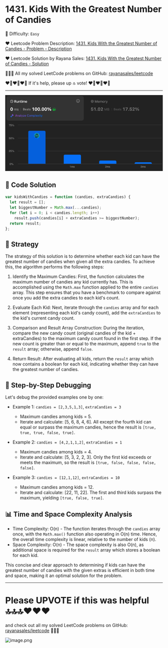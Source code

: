 # 1431. Kids With the Greatest Number of Candies

🌱 Difficulty: `Easy`

❤️ Leetcode Problem Description: [1431. Kids With the Greatest Number of Candies - Problem - Description](https://leetcode.com/problems/kids-with-the-greatest-number-of-candies/)

❤️ Leetcode Solution by Rayana Sales: [1431. Kids With the Greatest Number of Candies - Solution](https://leetcode.com/problems/kids-with-the-greatest-number-of-candies/solutions/6024524/beats-100-6-lines-solution-beginner-friendly/)

💁🏻‍♀️ All my solved LeetCode problems on GitHub: [rayanasales/leetcode](https://github.com/rayanasales/leetcode)

❤️‍🔥❤️‍🔥❤️‍🔥 If it's help, please up 🔝 vote! ❤️‍🔥❤️‍🔥❤️‍🔥

---

![alt text](image.png)

## 🚀 Code Solution

```javascript []
var kidsWithCandies = function (candies, extraCandies) {
  let result = [];
  let biggestNumber = Math.max(...candies);
  for (let i = 0; i < candies.length; i++)
    result.push(candies[i] + extraCandies >= biggestNumber);
  return result;
};
```

## 💎 Strategy

The strategy of this solution is to determine whether each kid can have the greatest number of candies when given all the extra candies. To achieve this, the algorithm performs the following steps:

1. Identify the Maximum Candies: First, the function calculates the maximum number of candies any kid currently has. This is accomplished using the `Math.max` function applied to the entire `candies` array. This step ensures that you have a benchmark to compare against once you add the extra candies to each kid's count.

2. Evaluate Each Kid: Next, iterate through the `candies` array and for each element (representing each kid's candy count), add the `extraCandies` to the kid's current candy count.

3. Comparison and Result Array Construction: During the iteration, compare the new candy count (original candies of the kid + extraCandies) to the maximum candy count found in the first step. If the new count is greater than or equal to the maximum, append `true` to the `result` array; otherwise, append `false`.

4. Return Result: After evaluating all kids, return the `result` array which now contains a boolean for each kid, indicating whether they can have the greatest number of candies.

## 🔎 Step-by-Step Debugging

Let's debug the provided examples one by one:

- Example 1: `candies = [2,3,5,1,3]`, `extraCandies = 3`

  - Maximum candies among kids = 5.
  - Iterate and calculate: [5, 6, 8, 4, 6]. All except the fourth kid can equal or surpass the maximum candies, hence the result is `[true, true, true, false, true]`.

- Example 2: `candies = [4,2,1,1,2]`, `extraCandies = 1`

  - Maximum candies among kids = 4.
  - Iterate and calculate: [5, 3, 2, 2, 3]. Only the first kid exceeds or meets the maximum, so the result is `[true, false, false, false, false]`.

- Example 3: `candies = [12,1,12]`, `extraCandies = 10`
  - Maximum candies among kids = 12.
  - Iterate and calculate: [22, 11, 22]. The first and third kids surpass the maximum, yielding `[true, false, true]`.

## 📊 Time and Space Complexity Analysis

- Time Complexity: O(n) - The function iterates through the `candies` array once, with the `Math.max()` function also operating in O(n) time. Hence, the overall time complexity is linear, relative to the number of kids (n).
- Space Complexity: O(n) - The space complexity is also O(n), as additional space is required for the `result` array which stores a boolean for each kid.

This concise and clear approach to determining if kids can have the greatest number of candies with the given extras is efficient in both time and space, making it an optimal solution for the problem.

---

# Please UPVOTE if this was helpful 🔝🔝🔝❤️❤️❤️

and check out all my solved LeetCode problems on GitHub: [rayanasales/leetcode](https://github.com/rayanasales/leetcode) 🤙😚🤘

![image.png](https://assets.leetcode.com/users/images/57bce3b1-56e2-4c20-9cdf-b61fef26b93b_1725494158.6252415.png)
